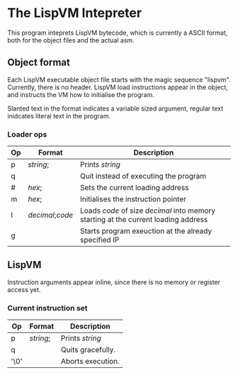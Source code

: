 # The LispVM Intepreter


This program inteprets LispVM bytecode, which is currently a ASCII format,
both for the object files and the actual asm.

## Object format
Each LispVM executable object file starts with the magic sequence "lispvm".
Currently, there is no header.
LispVM load instructions appear in the object, and instructs the VM how to initialise the program.

Slanted text in the format indicates a variable sized argument, regular text inidcates literal text in the program.
### Loader ops
| Op | Format           | Description                                                                        |
|----|------------------|------------------------------------------------------------------------------------|
| p  | *string*;        | Prints *string*                                                                    |
| q  |                  | Quit instead of executing the program                                              |
| #  | *hex*;           | Sets the current loading address                                                   |
| m  | *hex*;           | Initialises the instruction pointer                                                |
| l  | *decimal*;*code* | Loads *code* of size *decimal* into memory starting at the current loading address |
| g  |                  | Starts program exeuction at the already specified IP                               |


## LispVM
Instruction arguments appear inline, since there is no memory or register access yet.

### Current instruction set
| Op   | Format | Description                                     |
|------|--------|-------------------------------------------------|
| p    | *string*; | Prints *string*                                 |
| q    |        | Quits gracefully.                               |
| '\0' |        | Aborts execution.                               |
